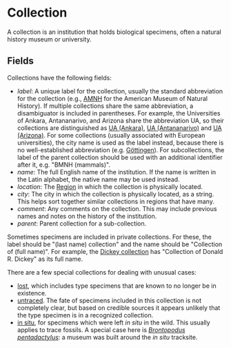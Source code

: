 # Collection

A collection is an institution that holds biological specimens, often a natural history
museum or university.

## Fields

Collections have the following fields:

- _label_: A unique label for the collection, usually the standard abbreviation for the
  collection (e.g., [AMNH](/c/AMNH) for the American Museum of Natural History). If
  multiple collections share the same abbreviation, a disambiguator is included in
  parentheses. For example, the Universities of Ankara, Antananarivo, and Arizona share
  the abbreviation UA, so their collections are distinguished as
  [UA (Ankara)](</c/UA_(Ankara)>), [UA (Antananarivo)](</c/UA_(Antananarivo)>) and
  [UA (Arizona)](</c/UA_(Arizona)>). For some collections (usually associated with
  European universities), the city name is used as the label instead, because there is
  no well-established abbreviation (e.g. [Göttingen](/c/Göttingen)). For subcollections,
  the label of the parent collection should be used with an additional identifier after
  it, e.g. "BMNH (mammals)".
- _name_: The full English name of the institution. If the name is written in the Latin
  alphabet, the native name may be used instead.
- _location_: The [Region](region) in which the collection is physically located.
- _city_: The city in which the collection is physically located, as a string. This
  helps sort together similar collections in regions that have many.
- _comment_: Any comments on the collection. This may include previous names and notes
  on the history of the institution.
- _parent_: Parent collection for a sub-collection.

Sometimes specimens are included in private collections. For these, the label should be
"(last name) collection" and the name should be "Collection of (full name)". For
example, the [Dickey collection](/c/Dickey_collection) has "Collection of Donald R.
Dickey" as its full name.

There are a few special collections for dealing with unusual cases:

- [lost](/c/lost), which includes type specimens that are known to no longer be in
  existence.
- [untraced](/c/untraced). The fate of specimens included in this collection is not
  completely clear, but based on credible sources it appears unlikely that the type
  specimen is in a recognized collection.
- [in situ](/c/in_situ), for specimens which were left _in situ_ in the wild. This
  usually applies to trace fossils. A special case here is
  [_Brontopodus pentadactylus_](/n/83199): a museum was built around the _in situ_
  tracksite.
